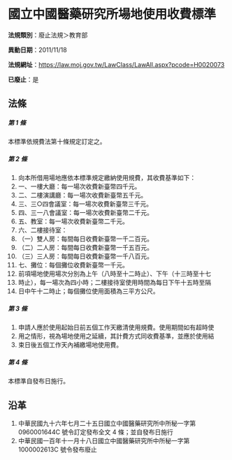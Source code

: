 # 國立中國醫藥研究所場地使用收費標準

**法規類別**：廢止法規＞教育部

**異動日期**：2011/11/18  

**法規網址**：https://law.moj.gov.tw/LawClass/LawAll.aspx?pcode=H0020073

**已廢止**：是



## 法條
##### 第 1 條
本標準依規費法第十條規定訂定之。

##### 第 2 條
1. 向本所借用場地應依本標準規定繳納使用規費，其收費基準如下： 
1. 一、一樓大廳：每一場次收費新臺幣四千元。
1. 二、二樓演講廳：每一場次收費新臺幣五千元。
1. 三、三○四會議室：每一場次收費新臺幣三千元。
1. 四、三一八會議室：每一場次收費新臺幣二千元。
1. 五、教室：每一場次收費新臺幣二千元。
1. 六、二樓接待室：
1. （一）雙人房：每間每日收費新臺幣一千二百元。
1. （二）二人房：每間每日收費新臺幣一千五百元。
1. （三）三人房：每間每日收費新臺幣一千八百元。
1. 七、攤位：每個攤位收費新臺幣一千元。
1. 前項場地使用場次分別為上午（八時至十二時止）、下午（十三時至十七
1. 時止），每一場次為四小時；二樓接待室使用時間為每日下午十五時至隔
1. 日中午十二時止；每個攤位使用面積為三平方公尺。

##### 第 3 條
1. 申請人應於使用起始日前五個工作天繳清使用規費。使用期間如有超時使
1. 用之情形，視為場地使用之延續，其計費方式同收費基準，並應於使用結
1. 束日後五個工作天內補繳場地使用費。

##### 第 4 條
本標準自發布日施行。

## 沿革
1. 中華民國九十六年七月二十五日國立中國醫藥研究所中所秘一字第 0960001644C  號令訂定發布全文 4  條；並自發布日施行
1. 中華民國一百年十一月十八日國立中國醫藥研究所中所秘一字第 1000002613C  號令發布廢止
